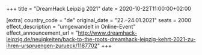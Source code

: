 +++
title = "DreamHack Leipzig 2021"
date = 2020-10-22T11:00:00+02:00

[extra]
country_code = "de"
original_date = "22.–24.01.2021"
seats = 2000
effect_description = "umgewandelt in Online-Event"
effect_announcement_url = "http://www.dreamhack-leipzig.de/neuigkeiten/back-to-the-roots-dreamhack-leipzig-kehrt-2021-zu-ihren-urspruengen-zurueck/1187702"
+++

